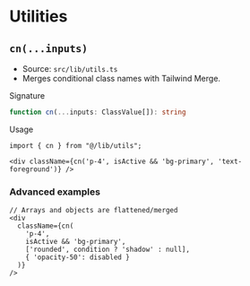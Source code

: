 # Utilities

## `cn(...inputs)`

- Source: `src/lib/utils.ts`
- Merges conditional class names with Tailwind Merge.

Signature
```ts
function cn(...inputs: ClassValue[]): string
```

Usage
```tsx
import { cn } from "@/lib/utils";

<div className={cn('p-4', isActive && 'bg-primary', 'text-foreground')} />
```

### Advanced examples
```tsx
// Arrays and objects are flattened/merged
<div
  className={cn(
    'p-4',
    isActive && 'bg-primary',
    ['rounded', condition ? 'shadow' : null],
    { 'opacity-50': disabled }
  )}
/>
```
